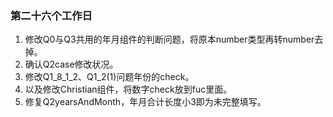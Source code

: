 ### 第二十六个工作日
1. 修改Q0与Q3共用的年月组件的判断问题，将原本number类型再转number去掉。
2. 确认Q2case修改状况。
3. 修改Q1_8_1_2、Q1_2(1)问题年份的check。
4. 以及修改Christian组件，将数字check放到fuc里面。
5. 修复Q2yearsAndMonth，年月合计长度小3即为未完整填写。